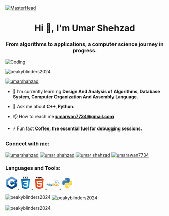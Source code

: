 
[![MasterHead](https://encrypted-tbn0.gstatic.com/images?q=tbn:ANd9GcTUH7ZjMdWxblQXkgmQZ1xyt0H6-flqhZeHzg&s​)](https://peakyblinders2024.io​)
<h1 align="center">Hi 👋, I'm Umar Shehzad</h1>
<h3 align="center">From algorithms to applications, a computer science journey in progress.</h3>
<img align="center" alt="Coding" width="400" src="https://encrypted-tbn0.gstatic.com/images?q=tbn:ANd9GcTrtGwTMbsdRBR58yKjoKsJ1heb62m-WC5DlizfoHbeow&s​">

<p align="left"> <img src="https://komarev.com/ghpvc/?username=peakyblinders2024&label=Profile%20views&color=0e75b6&style=flat" alt="peakyblinders2024" /> </p>

<p align="left"> <a href="https://twitter.com/umarshahzad" target="blank"><img src="https://img.shields.io/twitter/follow/umarshahzad?logo=twitter&style=for-the-badge" alt="umarshahzad" /></a> </p>

- 🌱 I’m currently learning **Design And Analysis of Algorithms, Database System, Computer Organization And Assembly Language.**

- 💬 Ask me about **C++,Python.**

- 📫 How to reach me **umarwan7734@gmail.com**

- ⚡ Fun fact **Coffee, the essential fuel for debugging sessions.**

<h3 align="left">Connect with me:</h3>
<p align="left">
<a href="https://twitter.com/umarshahzad" target="blank"><img align="center" src="https://raw.githubusercontent.com/rahuldkjain/github-profile-readme-generator/master/src/images/icons/Social/twitter.svg" alt="umarshahzad" height="30" width="40" /></a>
<a href="https://linkedin.com/in/umar shahzad" target="blank"><img align="center" src="https://raw.githubusercontent.com/rahuldkjain/github-profile-readme-generator/master/src/images/icons/Social/linked-in-alt.svg" alt="umar shahzad" height="30" width="40" /></a>
<a href="https://fb.com/umar shahzad" target="blank"><img align="center" src="https://raw.githubusercontent.com/rahuldkjain/github-profile-readme-generator/master/src/images/icons/Social/facebook.svg" alt="umar shahzad" height="30" width="40" /></a>
<a href="https://instagram.com/umarawan7734" target="blank"><img align="center" src="https://raw.githubusercontent.com/rahuldkjain/github-profile-readme-generator/master/src/images/icons/Social/instagram.svg" alt="umarawan7734" height="30" width="40" /></a>
</p>

<h3 align="left">Languages and Tools:</h3>
<p align="left"> <a href="https://www.w3schools.com/cpp/" target="_blank" rel="noreferrer"> <img src="https://raw.githubusercontent.com/devicons/devicon/master/icons/cplusplus/cplusplus-original.svg" alt="cplusplus" width="40" height="40"/> </a> <a href="https://www.w3schools.com/css/" target="_blank" rel="noreferrer"> <img src="https://raw.githubusercontent.com/devicons/devicon/master/icons/css3/css3-original-wordmark.svg" alt="css3" width="40" height="40"/> </a> <a href="https://www.w3.org/html/" target="_blank" rel="noreferrer"> <img src="https://raw.githubusercontent.com/devicons/devicon/master/icons/html5/html5-original-wordmark.svg" alt="html5" width="40" height="40"/> </a> <a href="https://www.mysql.com/" target="_blank" rel="noreferrer"> <img src="https://raw.githubusercontent.com/devicons/devicon/master/icons/mysql/mysql-original-wordmark.svg" alt="mysql" width="40" height="40"/> </a> <a href="https://www.python.org" target="_blank" rel="noreferrer"> <img src="https://raw.githubusercontent.com/devicons/devicon/master/icons/python/python-original.svg" alt="python" width="40" height="40"/> </a> </p>

<p><img align="left" src="https://github-readme-stats.vercel.app/api/top-langs?username=peakyblinders2024&show_icons=true&locale=en&layout=compact" alt="peakyblinders2024" /></p>

<p>&nbsp;<img align="center" src="https://github-readme-stats.vercel.app/api?username=peakyblinders2024&show_icons=true&locale=en" alt="peakyblinders2024" /></p>

<p><img align="center" src="https://github-readme-streak-stats.herokuapp.com/?user=peakyblinders2024&" alt="peakyblinders2024" /></p>
